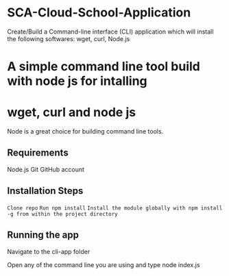 # SCA-Cloud-School-Application
Create/Build a Command-line interface (CLI) application which will install the following softwares: wget, curl, Node.js

# A simple command line tool build with node js for intalling
# wget, curl and node js
Node is a great choice for building command line tools.
## Requirements
Node.js Git GitHub account

## Installation Steps
` Clone repo `
` Run npm install `
` Install the module globally with npm install -g from within the project directory `
## Running the app
Navigate to the cli-app folder

Open any of the command line you are using and type node index.js
